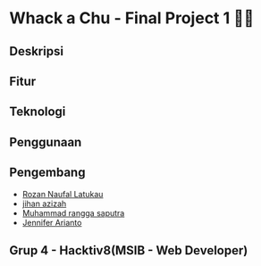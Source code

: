 # Whack a Chu - Final Project 1 🐹💛



## Deskripsi 


## Fitur 


## Teknologi 


## Penggunaan 


## Pengembang 

- [Rozan Naufal Latukau]()
- [jihan azizah]()
- [Muhammad rangga saputra]()
- [Jennifer Arianto]()

## Grup 4 - Hacktiv8(MSIB - Web Developer)

